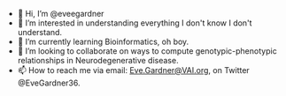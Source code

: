 - 👋 Hi, I’m @eveegardner
- 👀 I’m interested in understanding everything I don't know I don't understand. 
- 🌱 I’m currently learning Bioinformatics, oh boy. 
- 💞️ I’m looking to collaborate on ways to compute genotypic-phenotypic relationships in Neurodegenerative disease. 
- 📫 How to reach me via email: Eve.Gardner@VAI.org, on Twitter @EveGardner36. 

<!---
eveegardner/eveegardner is a ✨ special ✨ repository because its `README.md` (this file) appears on your GitHub profile.
You can click the Preview link to take a look at your changes.
--->
